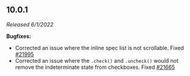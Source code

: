 ## 10.0.1

_Released 6/1/2022_

**Bugfixes:**

- Corrected an issue where the inline spec list is not scrollable. Fixed
  [#21995](https://github.com/cypress-io/cypress/issues/21995)
- Corrected an issue where the `.check()` and `.uncheck()` would not remove the
  indeterminate state from checkboxes. Fixed
  [#21665](https://github.com/cypress-io/cypress/pull/21665)
